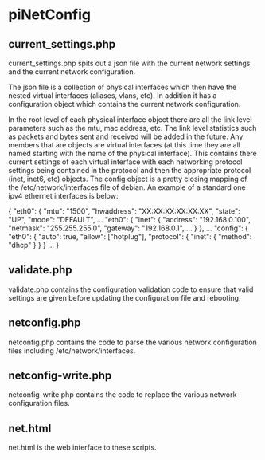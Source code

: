 # piNetConfig

## current_settings.php

current_settings.php spits out a json file with the current network settings and the current network configuration.

The json file is a collection of physical interfaces which then have the nested virtual interfaces (aliases, vlans, etc).  In addition it has a configuration object which contains the current network configuration.

In the root level of each physical interface object there are all the link level parameters such as the mtu, mac address, etc.  The link level statistics such as packets and bytes sent and received will be added in the future.  Any members that are objects are virtual interfaces (at this time they are all named starting with the name of the physical interface).  This contains there current settings of each virtual interface with each networking protocol settings being contained in the protocol and then the appropriate protocol (inet, inet6, etc) objects.  The config object is a pretty closing mapping of the /etc/network/interfaces file of debian.  An example of a standard one ipv4 ethernet interfaces is below:

{ "eth0": {
  "mtu": "1500",
  "hwaddress": "XX:XX:XX:XX:XX:XX",
  "state": "UP",
  "mode": "DEFAULT",
  ...
  "eth0": {
    "inet": {
      "address": "192.168.0.100",
      "netmask": "255.255.255.0",
      "gateway": "192.168.0.1",
      ...
    }
  },
  ...
  "config": {
    "eth0": {
      "auto": true,
      "allow": ["hotplug"],
      "protocol": {
        "inet": {
          "method": "dhcp"
        }
      }
   }
   ...
}

## validate.php

validate.php contains the configuration validation code to ensure that valid settings are given before updating the configuration file and rebooting.


## netconfig.php

netconfig.php contains the code to parse the various network configuration files including /etc/network/interfaces.

## netconfig-write.php

netconfig-write.php contains the code to replace the various network configuration files.


## net.html

net.html is the web interface to these scripts.
